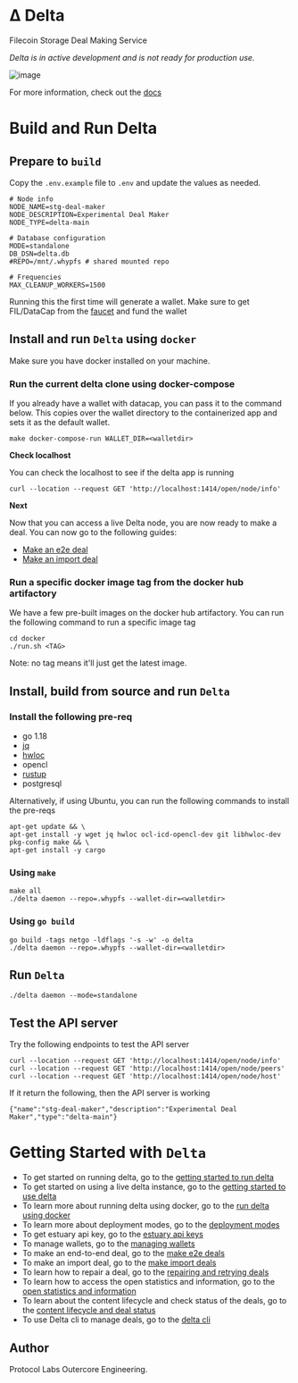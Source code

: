 # Δ Delta
Filecoin Storage Deal Making Service

*Delta is in active development and is not ready for production use.*

![image](https://user-images.githubusercontent.com/4479171/226853191-e19e8fa4-abc1-4652-970f-d3d6cea0df13.png)


For more information, check out the [docs](docs)

# Build and Run Delta

## Prepare to `build`
Copy the `.env.example` file to `.env` and update the values as needed.

```
# Node info
NODE_NAME=stg-deal-maker
NODE_DESCRIPTION=Experimental Deal Maker
NODE_TYPE=delta-main

# Database configuration
MODE=standalone
DB_DSN=delta.db
#REPO=/mnt/.whypfs # shared mounted repo

# Frequencies
MAX_CLEANUP_WORKERS=1500
```

Running this the first time will generate a wallet. Make sure to get FIL/DataCap from the [faucet](https://verify.glif.io/) and fund the wallet

## Install and run `Delta` using `docker`
Make sure you have docker installed on your machine.

### Run the current delta clone using docker-compose
If you already have a wallet with datacap, you can pass it to the command below. This copies over the wallet directory to the containerized app and sets it as the default wallet.
```
make docker-compose-run WALLET_DIR=<walletdir>
```

**Check localhost**

You can check the localhost to see if the delta app is running
```
curl --location --request GET 'http://localhost:1414/open/node/info'
```

**Next**

Now that you can access a live Delta node, you are now ready to make a deal. You can now go to the following guides:

- [Make an e2e deal](docs/make-e2e-deal.md)
- [Make an import deal](docs/make-import-deal.md)


### Run a specific docker image tag from the docker hub artifactory
We have a few pre-built images on the docker hub artifactory. You can run the following command to run a specific image tag 
```
cd docker
./run.sh <TAG> 
```
Note: no tag means it'll just get the latest image.

## Install, build from source and run `Delta`
### Install the following pre-req
- go 1.18
- [jq](https://stedolan.github.io/jq/)
- [hwloc](https://www.open-mpi.org/projects/hwloc/)
- opencl
- [rustup](https://rustup.rs/)
- postgresql

Alternatively, if using Ubuntu, you can run the following commands to install the pre-reqs
```
apt-get update && \
apt-get install -y wget jq hwloc ocl-icd-opencl-dev git libhwloc-dev pkg-config make && \
apt-get install -y cargo
```

### Using `make` 
```
make all
./delta daemon --repo=.whypfs --wallet-dir=<walletdir>
```

### Using `go build`
```
go build -tags netgo -ldflags '-s -w' -o delta
./delta daemon --repo=.whypfs --wallet-dir=<walletdir>
```

## Run `Delta`
```
./delta daemon --mode=standalone
```

## Test the API server
Try the following endpoints to test the API server
```
curl --location --request GET 'http://localhost:1414/open/node/info'
curl --location --request GET 'http://localhost:1414/open/node/peers'
curl --location --request GET 'http://localhost:1414/open/node/host'
```

If it return the following, then the API server is working
```
{"name":"stg-deal-maker","description":"Experimental Deal Maker","type":"delta-main"}
```


# Getting Started with `Delta`
- To get started on running delta, go to the [getting started to run delta](docs/getting-started-run-delta.md)
- To get started on using a live delta instance, go to the [getting started to use delta](docs/getting-started-use-delta.md)
- To learn more about running delta using docker, go to the [run delta using docker](docs/running-delta-docker.md)
- To learn more about deployment modes, go to the [deployment modes](docs/deployment-modes.md)
- To get estuary api key, go to the [estuary api keys](docs/getting-estuary-api-key.md)
- To manage wallets, go to the [managing wallets](docs/manage-wallets.md)
- To make an end-to-end deal, go to the [make e2e deals](docs/make-e2e-deal.md)
- To make an import deal, go to the [make import deals](docs/make-import-deal.md)
- To learn how to repair a deal, go to the [repairing and retrying deals](docs/repair.md)
- To learn how to access the open statistics and information, go to the [open statistics and information](docs/open-stats-info.md)
- To learn about the content lifecycle and check status of the deals, go to the [content lifecycle and deal status](docs/content-deal-status.md)
- To use Delta cli to manage deals, go to the [delta cli](docs/cli.md)

## Author
Protocol Labs Outercore Engineering.
